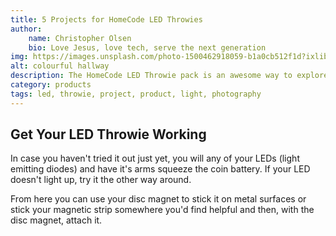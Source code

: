 ```yaml
---
title: 5 Projects for HomeCode LED Throwies
author:
    name: Christopher Olsen
    bio: Love Jesus, love tech, serve the next generation
img: https://images.unsplash.com/photo-1500462918059-b1a0cb512f1d?ixlib=rb-1.2.1&ixid=MnwxMjA3fDB8MHxwaG90by1wYWdlfHx8fGVufDB8fHx8&auto=format&fit=crop&w=687&q=80
alt: colourful hallway
description: The HomeCode LED Throwie pack is an awesome way to explore light, electricity and photography. 
category: products
tags: led, throwie, project, product, light, photography
---
```


## Get Your LED Throwie Working
In case you haven't tried it out just yet, you will any of your LEDs (light emitting diodes) and have it's arms squeeze the coin battery. If your LED doesn't light up, try it the other way around.

From here you can use your disc magnet to stick it on metal surfaces or stick your magnetic strip somewhere you'd find helpful and then, with the disc magnet, attach it.

